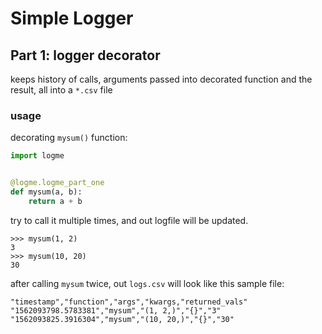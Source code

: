 # Simple Logger

## Part 1: logger decorator

keeps history of calls, arguments passed into decorated function and the result, all 
into a `*.csv` file

### usage

decorating `mysum()` function:

```python
import logme 


@logme.logme_part_one
def mysum(a, b):
    return a + b
```

try to call it multiple times, and out logfile will be updated. 
```
>>> mysum(1, 2)
3
>>> mysum(10, 20)
30
```

after calling `mysum` twice, out `logs.csv` will look like this sample file:

```csv
"timestamp","function","args","kwargs,"returned_vals"
"1562093798.5783381","mysum","(1, 2,)","{}","3"
"1562093825.3916304","mysum","(10, 20,)","{}","30"
```

